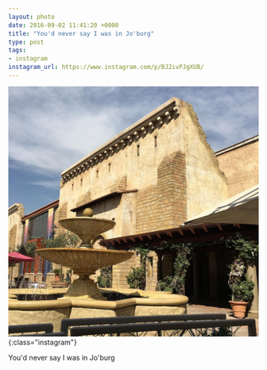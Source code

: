 ```yaml
---
layout: photo
date: 2016-09-02 11:41:20 +0000
title: "You'd never say I was in Jo'burg"
type: post
tags:
- instagram
instagram_url: https://www.instagram.com/p/BJ2ivPJgXUB/
---
```


![Instagram - BJ2ivPJgXUB](/img/BJ2ivPJgXUB.jpg){:class="instagram"}

You'd never say I was in Jo'burg
